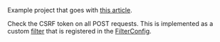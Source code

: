Example project that goes with [this article](https://www.sjoerdlangkemper.nl/2016/12/22/csrf-protection-by-default-in-asp-net-mvc/).

Check the CSRF token on all POST requests. This is implemented as a custom [filter](CheckTokenByDefault/ValidateAntiForgeryTokenOnPost.cs) that is registered in the [FilterConfig](CheckTokenByDefault/App_Start/FilterConfig.cs).


